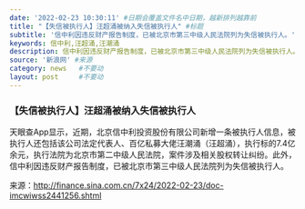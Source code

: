 ```yaml
---
date: '2022-02-23 10:30:11' #日期会覆盖文件名中日期，越新排列越靠前
title: "【失信被执行人】汪超涌被纳入失信被执行人" #标题
subtitle: '信中利因违反财产报告制度，已被北京市第三中级人民法院列为失信被执行人。' #副标题
keywords: 信中利,汪超涌,汪潮涌
description: 信中利因违反财产报告制度，已被北京市第三中级人民法院列为失信被执行人。
source: '新浪网' #来源
category: news   #不要动
layout: post     #不要动
---
```


### 【失信被执行人】汪超涌被纳入失信被执行人

天眼查App显示，近期，北京信中利投资股份有限公司新增一条被执行人信息，被执行人还包括该公司法定代表人、百亿私募大佬汪潮涌（汪超涌），执行标的7.4亿余元，执行法院为北京市第二中级人民法院，案件涉及相关股权转让纠纷。此外，信中利因违反财产报告制度，已被北京市第三中级人民法院列为失信被执行人。

来源：http://finance.sina.com.cn/7x24/2022-02-23/doc-imcwiwss2441256.shtml
